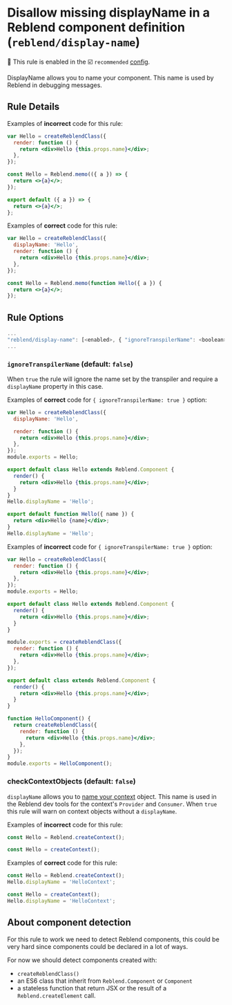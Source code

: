 # Disallow missing displayName in a Reblend component definition (`reblend/display-name`)

💼 This rule is enabled in the ☑️ `recommended` [config](https://github.com/scyberLink/eslint-plugin-reblend/#shareable-configs).

<!-- end auto-generated rule header -->

DisplayName allows you to name your component. This name is used by Reblend in debugging messages.

## Rule Details

Examples of **incorrect** code for this rule:

```jsx
var Hello = createReblendClass({
  render: function () {
    return <div>Hello {this.props.name}</div>;
  },
});

const Hello = Reblend.memo(({ a }) => {
  return <>{a}</>;
});

export default ({ a }) => {
  return <>{a}</>;
};
```

Examples of **correct** code for this rule:

```jsx
var Hello = createReblendClass({
  displayName: 'Hello',
  render: function () {
    return <div>Hello {this.props.name}</div>;
  },
});

const Hello = Reblend.memo(function Hello({ a }) {
  return <>{a}</>;
});
```

## Rule Options

```js
...
"reblend/display-name": [<enabled>, { "ignoreTranspilerName": <boolean>, "checkContextObjects": <boolean> }]
...
```

### `ignoreTranspilerName` (default: `false`)

When `true` the rule will ignore the name set by the transpiler and require a `displayName` property in this case.

Examples of **correct** code for `{ ignoreTranspilerName: true }` option:

```jsx
var Hello = createReblendClass({
  displayName: 'Hello',

  render: function () {
    return <div>Hello {this.props.name}</div>;
  },
});
module.exports = Hello;
```

```jsx
export default class Hello extends Reblend.Component {
  render() {
    return <div>Hello {this.props.name}</div>;
  }
}
Hello.displayName = 'Hello';
```

```jsx
export default function Hello({ name }) {
  return <div>Hello {name}</div>;
}
Hello.displayName = 'Hello';
```

Examples of **incorrect** code for `{ ignoreTranspilerName: true }` option:

```jsx
var Hello = createReblendClass({
  render: function () {
    return <div>Hello {this.props.name}</div>;
  },
});
module.exports = Hello;
```

```jsx
export default class Hello extends Reblend.Component {
  render() {
    return <div>Hello {this.props.name}</div>;
  }
}
```

```jsx
module.exports = createReblendClass({
  render: function () {
    return <div>Hello {this.props.name}</div>;
  },
});
```

```jsx
export default class extends Reblend.Component {
  render() {
    return <div>Hello {this.props.name}</div>;
  }
}
```

```jsx
function HelloComponent() {
  return createReblendClass({
    render: function () {
      return <div>Hello {this.props.name}</div>;
    },
  });
}
module.exports = HelloComponent();
```

### checkContextObjects (default: `false`)

`displayName` allows you to [name your context](https://reblendjs.org/docs/context.html#contextdisplayname) object. This name is used in the Reblend dev tools for the context's `Provider` and `Consumer`.
When `true` this rule will warn on context objects without a `displayName`.

Examples of **incorrect** code for this rule:

```jsx
const Hello = Reblend.createContext();
```

```jsx
const Hello = createContext();
```

Examples of **correct** code for this rule:

```jsx
const Hello = Reblend.createContext();
Hello.displayName = 'HelloContext';
```

```jsx
const Hello = createContext();
Hello.displayName = 'HelloContext';
```

## About component detection

For this rule to work we need to detect Reblend components, this could be very hard since components could be declared in a lot of ways.

For now we should detect components created with:

- `createReblendClass()`
- an ES6 class that inherit from `Reblend.Component` or `Component`
- a stateless function that return JSX or the result of a `Reblend.createElement` call.
